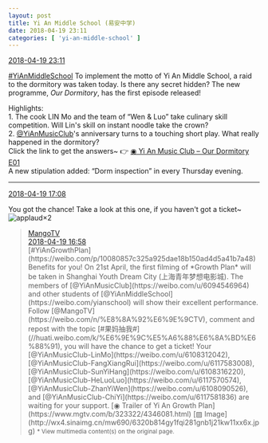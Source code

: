 ```yaml
---
layout: post
title: Yi An Middle School (易安中学)
date: 2018-04-19 23:11
categories: [ 'yi-an-middle-school' ]
---
```


<div class="weibo-info">
  <a href="https://weibo.com/6074218720/GcRwB2GFQ">2018-04-19 23:11</a>
</div>

[#YiAnMiddleSchool](https://weibo.com/p/100808e5c67e0668537d4caddefd946dcff208/super_index) To implement the motto of Yi An Middle School, a raid to the dormitory was taken today. Is there any secret hidden? The new programme, *Our Dormitory*, has the first episode released!

<!-- more -->

Highlights:  
1\. The cook LIN Mo and the team of “Wen & Luo” take culinary skill competition. Will Lin's skill on instant noodle take the crown?  
2\. [@YiAnMusicClub](https://weibo.com/u/6094546964)'s anniversary turns to a touching short play. What really happened in the dormitory?  
Click the link to get the answers~ :point_right: [◉ Yi An Music Club – Our Dormitory E01](https://www.bilibili.com/video/av22309269)  
A new stipulation added: “Dorm inspection” in every Thursday evening.

---

<div class="weibo-info">
  <a href="https://weibo.com/6074218720/GcP9qv307">2018-04-19 17:08</a>
</div>

You got the chance! Take a look at this one, if you haven't got a ticket~ ![applaud](https://img.t.sinajs.cn/t4/appstyle/expression/ext/normal/36/gza_org.gif)×2

> <div class="weibo-post-name">
>   <a href="https://weibo.com/hunantv">MangoTV</a>
> </div>
> <div class="weibo-info">
>   <a href="https://weibo.com/1663088660/GcP5x7yn6">2018-04-19 16:58</a>
> </div>
> [#YiAnGrowthPlan](https://weibo.com/p/10080857c325a925dae18b150ad4d5a41b7a48) Benefits for you! On 21st April, the first filming of *Growth Plan* will be taken in Shanghai Youth Dream City (上海青年梦想电影城). The members of [@YiAnMusicClub](https://weibo.com/u/6094546964) and other students of [@YiAnMiddleSchool](https://weibo.com/yianschool) will show their excellent performance. Follow [@MangoTV](https://weibo.com/n/%E8%8A%92%E6%9E%9CTV), comment and repost with the topic [#果妈抽我#](//huati.weibo.com/k/%E6%9E%9C%E5%A6%88%E6%8A%BD%E6%88%91), you will have the chance to get a ticket! Your [@YiAnMusicClub-LinMo](https://weibo.com/u/6108312042), [@YiAnMusicClub-FangXiangRui](https://weibo.com/u/6117583008), [@YiAnMusicClub-SunYiHang](https://weibo.com/u/6108316220), [@YiAnMusicClub-HeLuoLuo](https://weibo.com/u/6117570574), [@YiAnMusicClub-ZhanYiWen](https://weibo.com/u/6108090526), and [@YiAnMusicClub-ChiYi](https://weibo.com/u/6117581836) are waiting for your support. [◉ Trailer of Yi An Growth Plan](https://www.mgtv.com/b/323322/4346081.html) [▨ Image](http://wx4.sinaimg.cn/mw690/6320b814gy1fqi281gnb1j21kw11xx6x.jpg)  
> <small>* View multimedia content(s) on the original page.</small>
